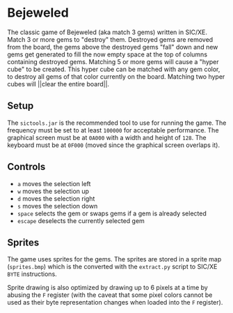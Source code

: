 # Bejeweled

The classic game of Bejeweled (aka match 3 gems) written in SIC/XE.
Match 3 or more gems to "destroy" them. Destroyed gems are removed from the board, the gems above the destroyed gems "fall" down and new gems get generated to fill the now empty space at the top of columns containing destroyed gems.
Matching 5 or more gems will cause a "hyper cube" to be created. This hyper cube can be matched with any gem color, to destroy all gems of that color currently on the board. Matching two hyper cubes will ||clear the entire board||.

## Setup
The `sictools.jar` is the recommended tool to use for running the game.
The frequency must be set to at least `100000` for acceptable performance.
The graphical screen must be at `0A000` with a width and height of `128`.
The keyboard must be at `0F000` (moved since the graphical screen overlaps it).

## Controls
- `a` moves the selection left
- `w` moves the selection up
- `d` moves the selection right
- `s` moves the selection down
- `space` selects the gem or swaps gems if a gem is already selected
- `escape` deselects the currently selected gem

## Sprites
The game uses sprites for the gems. The sprites are stored in a sprite map (`sprites.bmp`) which is the converted with the `extract.py` script to SIC/XE `BYTE` instructions.

Sprite drawing is also optimized by drawing up to 6 pixels at a time by abusing the `F` register (with the caveat that some pixel colors cannot be used as their byte representation changes when loaded into the `F` register).